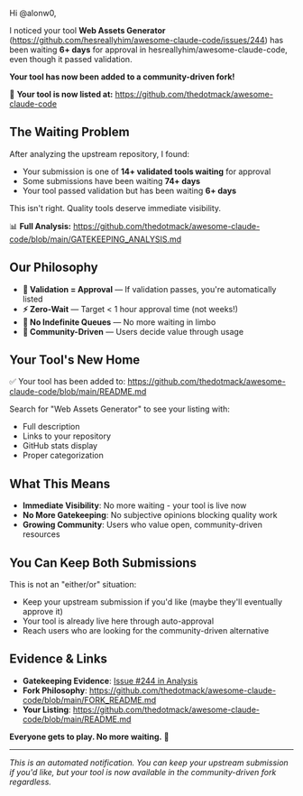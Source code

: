Hi @alonw0,

I noticed your tool **Web Assets Generator** (https://github.com/hesreallyhim/awesome-claude-code/issues/244) has been waiting **6+ days** for approval in hesreallyhim/awesome-claude-code, even though it passed validation.

**Your tool has now been added to a community-driven fork!**

🎉 **Your tool is now listed at:** https://github.com/thedotmack/awesome-claude-code

## The Waiting Problem

After analyzing the upstream repository, I found:
- Your submission is one of **14+ validated tools waiting** for approval
- Some submissions have been waiting **74+ days**
- Your tool passed validation but has been waiting **6+ days**

This isn't right. Quality tools deserve immediate visibility.

📊 **Full Analysis:** https://github.com/thedotmack/awesome-claude-code/blob/main/GATEKEEPING_ANALYSIS.md

## Our Philosophy

- **🎯 Validation = Approval** — If validation passes, you're automatically listed
- **⚡ Zero-Wait** — Target < 1 hour approval time (not weeks!)
- **🚫 No Indefinite Queues** — No more waiting in limbo
- **🤝 Community-Driven** — Users decide value through usage

## Your Tool's New Home

✅ Your tool has been added to: https://github.com/thedotmack/awesome-claude-code/blob/main/README.md

Search for "Web Assets Generator" to see your listing with:
- Full description
- Links to your repository
- GitHub stats display
- Proper categorization

## What This Means

- **Immediate Visibility**: No more waiting - your tool is live now
- **No More Gatekeeping**: No subjective opinions blocking quality work
- **Growing Community**: Users who value open, community-driven resources

## You Can Keep Both Submissions

This is not an "either/or" situation:
- Keep your upstream submission if you'd like (maybe they'll eventually approve it)
- Your tool is already live here through auto-approval
- Reach users who are looking for the community-driven alternative

## Evidence & Links

- **Gatekeeping Evidence**: [Issue #244 in Analysis](https://github.com/thedotmack/awesome-claude-code/blob/main/GATEKEEPING_ANALYSIS.md#part-2-validated-submissions-waiting-still-open)
- **Fork Philosophy**: https://github.com/thedotmack/awesome-claude-code/blob/main/FORK_README.md
- **Your Listing**: https://github.com/thedotmack/awesome-claude-code/blob/main/README.md

**Everyone gets to play. No more waiting.** 🚀

---
*This is an automated notification. You can keep your upstream submission if you'd like, but your tool is now available in the community-driven fork regardless.*
